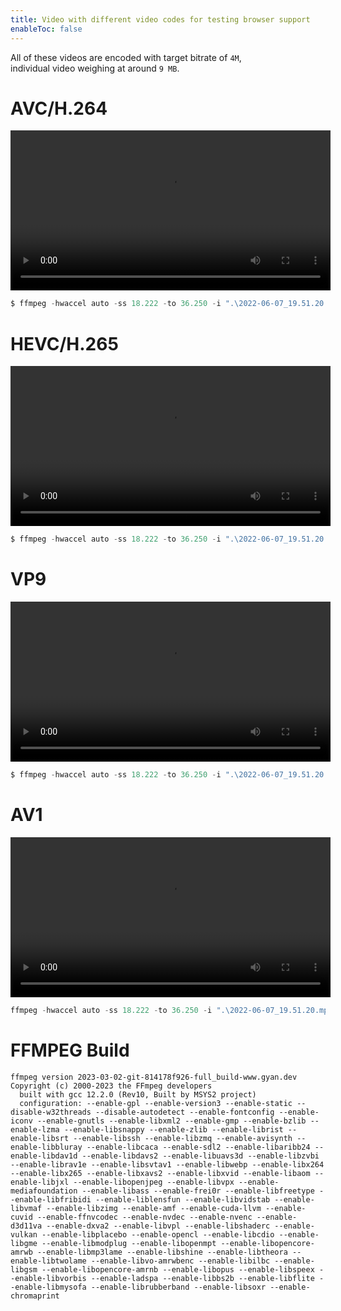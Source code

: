 ```yaml
---
title: Video with different video codes for testing browser support
enableToc: false
---
```

All of these videos are encoded with target bitrate of `4M`,<br>
individual video weighing at around `9 MB`.
# AVC/H.264
<video id="video1" controls width="512">
	<source src="/test/_media/site_support_01_AVC.mp4" type="video/mp4">
	Huh
</video>
<script>
var video = document.getElementById("video1");
video.setAttribute("controls","controls")   
</script>

```powershell
$ ffmpeg -hwaccel auto -ss 18.222 -to 36.250 -i ".\2022-06-07_19.51.20.mp4" -vf "fps=60" -c:v h264_nvenc -preset p7 -b:v 4M -movflags +faststart ".\site_support_01_AVC.mp4"
```
# HEVC/H.265
<video id="video2" controls width="512">
	<source src="/test/_media/site_support_02_HEVC.mp4" type="video/mp4">
	Huh
</video>
<script>
var video = document.getElementById("video2");
video.setAttribute("controls","controls")   
</script>

```powershell
$ ffmpeg -hwaccel auto -ss 18.222 -to 36.250 -i ".\2022-06-07_19.51.20.mp4" -vf "fps=60" -c:v hevc_nvenc -preset p7 -b:v 4M -movflags +faststart ".\site_support_02_HEVC.mp4"
```
# VP9
<video id="video3" controls width="512">
	<source src="/test/_media/site_support_03_VP9.mp4" type="video/mp4">
	Huh
</video>
<script>
var video = document.getElementById("video3");
video.setAttribute("controls","controls")   
</script>

```powershell
$ ffmpeg -hwaccel auto -ss 18.222 -to 36.250 -i ".\2022-06-07_19.51.20.mp4" -vf "fps=60" -c:v libvpx-vp9 -row-mt 1 -b:v 4M -movflags +faststart ".\site_support_03_VP9.mp4"
```
# AV1
<video id="video4" controls width="512">
	<source src="/test/_media/site_support_04_AV1_SVT.mp4" type="video/mp4">
	Huh
</video>
<script>
var video = document.getElementById("video4");
video.setAttribute("controls","controls")   
</script>

```powershell
ffmpeg -hwaccel auto -ss 18.222 -to 36.250 -i ".\2022-06-07_19.51.20.mp4" -vf "fps=60" -c:v libsvtav1 -preset 8 -b:v 4M -movflags +faststart ".\site_support_04_AV1_SVT.mp4"
```

# FFMPEG Build
```
ffmpeg version 2023-03-02-git-814178f926-full_build-www.gyan.dev Copyright (c) 2000-2023 the FFmpeg developers
  built with gcc 12.2.0 (Rev10, Built by MSYS2 project)
  configuration: --enable-gpl --enable-version3 --enable-static --disable-w32threads --disable-autodetect --enable-fontconfig --enable-iconv --enable-gnutls --enable-libxml2 --enable-gmp --enable-bzlib --enable-lzma --enable-libsnappy --enable-zlib --enable-librist --enable-libsrt --enable-libssh --enable-libzmq --enable-avisynth --enable-libbluray --enable-libcaca --enable-sdl2 --enable-libaribb24 --enable-libdav1d --enable-libdavs2 --enable-libuavs3d --enable-libzvbi --enable-librav1e --enable-libsvtav1 --enable-libwebp --enable-libx264 --enable-libx265 --enable-libxavs2 --enable-libxvid --enable-libaom --enable-libjxl --enable-libopenjpeg --enable-libvpx --enable-mediafoundation --enable-libass --enable-frei0r --enable-libfreetype --enable-libfribidi --enable-liblensfun --enable-libvidstab --enable-libvmaf --enable-libzimg --enable-amf --enable-cuda-llvm --enable-cuvid --enable-ffnvcodec --enable-nvdec --enable-nvenc --enable-d3d11va --enable-dxva2 --enable-libvpl --enable-libshaderc --enable-vulkan --enable-libplacebo --enable-opencl --enable-libcdio --enable-libgme --enable-libmodplug --enable-libopenmpt --enable-libopencore-amrwb --enable-libmp3lame --enable-libshine --enable-libtheora --enable-libtwolame --enable-libvo-amrwbenc --enable-libilbc --enable-libgsm --enable-libopencore-amrnb --enable-libopus --enable-libspeex --enable-libvorbis --enable-ladspa --enable-libbs2b --enable-libflite --enable-libmysofa --enable-librubberband --enable-libsoxr --enable-chromaprint
```